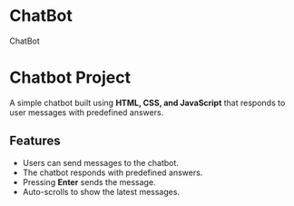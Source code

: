 # ChatBot
ChatBot
# Chatbot Project

A simple chatbot built using **HTML, CSS, and JavaScript** that responds to user messages with predefined answers.

## Features
- Users can send messages to the chatbot.
- The chatbot responds with predefined answers.
- Pressing **Enter** sends the message.
- Auto-scrolls to show the latest messages.
